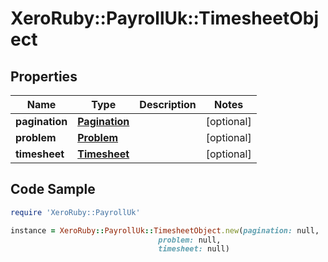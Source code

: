 # XeroRuby::PayrollUk::TimesheetObject

## Properties

Name | Type | Description | Notes
------------ | ------------- | ------------- | -------------
**pagination** | [**Pagination**](Pagination.md) |  | [optional] 
**problem** | [**Problem**](Problem.md) |  | [optional] 
**timesheet** | [**Timesheet**](Timesheet.md) |  | [optional] 

## Code Sample

```ruby
require 'XeroRuby::PayrollUk'

instance = XeroRuby::PayrollUk::TimesheetObject.new(pagination: null,
                                 problem: null,
                                 timesheet: null)
```


